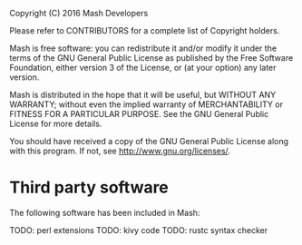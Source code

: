 Copyright (C) 2016 Mash Developers

Please refer to CONTRIBUTORS for a complete list of Copyright
holders.

Mash is free software: you can redistribute it and/or modify
it under the terms of the GNU General Public License as published by
the Free Software Foundation, either version 3 of the License, or
(at your option) any later version.

Mash is distributed in the hope that it will be useful,
but WITHOUT ANY WARRANTY; without even the implied warranty of
MERCHANTABILITY or FITNESS FOR A PARTICULAR PURPOSE.  See the
GNU General Public License for more details.

You should have received a copy of the GNU General Public License
along with this program. If not, see <http://www.gnu.org/licenses/>.


# Third party software

The following software has been included in Mash:

TODO: perl extensions
TODO: kivy code
TODO: rustc syntax checker
